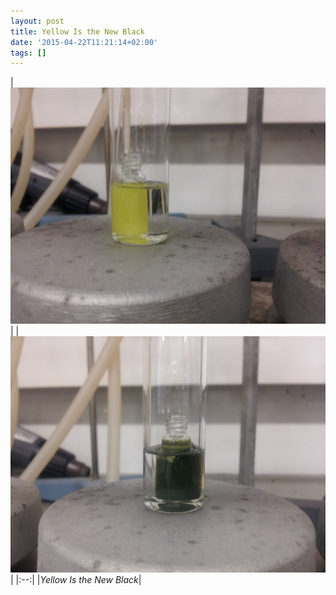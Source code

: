 ```yaml
---
layout: post
title: Yellow Is the New Black
date: '2015-04-22T11:21:14+02:00'
tags: []
---
```



 | ![](/imgs/nn7bbetS7U1rsb0g7o1_1280.jpg)   |
 | ![](/imgs/nn7bbetS7U1rsb0g7o2_r1_1280.jpg)   |
|:--:|
|*Yellow Is the New Black*| 
